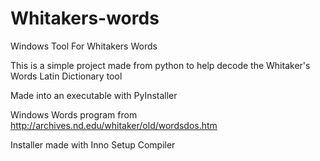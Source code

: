 # Whitakers-words
Windows Tool For Whitakers Words

This is a simple project made from python to help decode the Whitaker's Words Latin Dictionary tool

Made into an executable with PyInstaller

Windows Words program from http://archives.nd.edu/whitaker/old/wordsdos.htm

Installer made with Inno Setup Compiler
